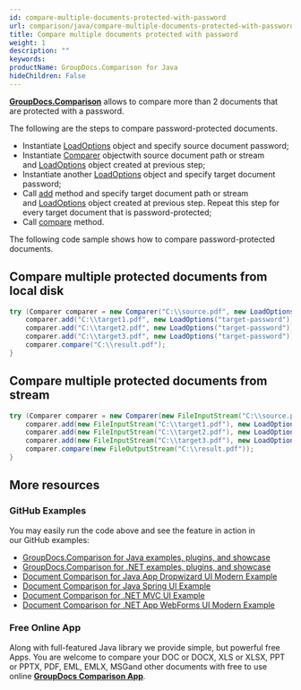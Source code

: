 ```yaml
---
id: compare-multiple-documents-protected-with-password
url: comparison/java/compare-multiple-documents-protected-with-password
title: Compare multiple documents protected with password
weight: 1
description: ""
keywords: 
productName: GroupDocs.Comparison for Java
hideChildren: False
---
```

**[GroupDocs.Comparison](https://products.groupdocs.com/comparison/java)** allows to compare more than 2 documents that are protected with a password.

The following are the steps to compare password-protected documents.

*   Instantiate [LoadOptions](https://apireference.groupdocs.com/comparison/java/com.groupdocs.comparison.options.load/LoadOptions) object and specify source document password;        
*   Instantiate [Comparer](https://apireference.groupdocs.com/comparison/java/com.groupdocs.comparison/Comparer) objectwith source document path or stream and [LoadOptions](https://apireference.groupdocs.com/comparison/java/com.groupdocs.comparison.options.load/LoadOptions) object created at previous step;
*   Instantiate another [LoadOptions](https://apireference.groupdocs.com/comparison/java/com.groupdocs.comparison.options.load/LoadOptions) object and specify target document password;
*   Call [add](https://apireference.groupdocs.com/comparison/java/com.groupdocs.comparison/Comparer#add(java.lang.String)) method and specify target document path or stream and [LoadOptions](https://apireference.groupdocs.com/comparison/java/com.groupdocs.comparison.options.load/LoadOptions) object created at previous step. Repeat this step for every target document that is password-protected;
*   Call [compare](https://apireference.groupdocs.com/comparison/java/com.groupdocs.comparison/Comparer#compare(java.lang.String)) method.
        

The following code sample shows how to compare password-protected documents.

## Compare multiple protected documents from local disk

```java
try (Comparer comparer = new Comparer("C:\\source.pdf", new LoadOptions("source-password"))) {
    comparer.add("C:\\target1.pdf", new LoadOptions("target-password"));
    comparer.add("C:\\target2.pdf", new LoadOptions("target-password"));
    comparer.add("C:\\target3.pdf", new LoadOptions("target-password"));
    comparer.compare("C:\\result.pdf");
}
```

## Compare multiple protected documents from stream

```java
try (Comparer comparer = new Comparer(new FileInputStream("C:\\source.pdf"), new LoadOptions("source-password"))) {
    comparer.add(new FileInputStream("C:\\target1.pdf"), new LoadOptions("target-password"));
    comparer.add(new FileInputStream("C:\\target2.pdf"), new LoadOptions("target-password"));
    comparer.add(new FileInputStream("C:\\target3.pdf"), new LoadOptions("target-password"));
    comparer.compare(new FileOutputStream("C:\\result.pdf"));
}
```

## More resources

### GitHub Examples
You may easily run the code above and see the feature in action in our GitHub examples:

*   [GroupDocs.Comparison for Java examples, plugins, and showcase](https://github.com/groupdocs-comparison/GroupDocs.Comparison-for-Java)
*   [GroupDocs.Comparison for .NET examples, plugins, and showcase](https://github.com/groupdocs-comparison/GroupDocs.Comparison-for-.NET)
*   [Document Comparison for Java App Dropwizard UI Modern Example](https://github.com/groupdocs-comparison/GroupDocs.Comparison-for-Java-Dropwizard)    
*   [Document Comparison for Java Spring UI Example](https://github.com/groupdocs-comparison/GroupDocs.Comparison-for-Java-Spring)    
*   [Document Comparison for .NET MVC UI Example](https://github.com/groupdocs-comparison/GroupDocs.Comparison-for-.NET-MVC)    
*   [Document Comparison for .NET App WebForms UI Modern Example](https://github.com/groupdocs-comparison/GroupDocs.Comparison-for-.NET-WebForms)
    

### Free Online App
Along with full-featured Java library we provide simple, but powerful free Apps.
You are welcome to compare your DOC or DOCX, XLS or XLSX, PPT or PPTX, PDF, EML, EMLX, MSGand other documents with free to use online **[GroupDocs Comparison App](https://products.groupdocs.app/comparison)**.
